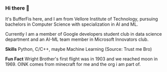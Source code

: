 ### Hi there 👋

It's BufferFis here, and I am from Vellore Institute of Technology, pursuing bachelors in Computer Science with specialization in AI and ML.

Currently I am a member of Google developers student club in data science department and an AI-ML team member in Microsoft Innovators club.

**Skills**
Python, C/C++, maybe Machine Learning (Source: Trust me Bro)

**Fun Fact**
Wright Brother's first flight was in 1903 and we reached moon in 1969.
OINK comes from minecraft for me and the org i am part of.
